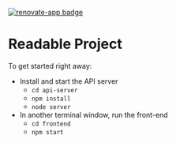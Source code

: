 [![renovate-app badge][renovate-badge]][renovate-app]

# Readable Project
To get started right away:

* Install and start the API server
	* `cd api-server`
	* `npm install`
	* `node server`
* In another terminal window, run the front-end
	* `cd frontend`
	* `npm start`

[renovate-badge]: https://img.shields.io/badge/renovate-app-blue.svg
[renovate-app]: https://renovateapp.com/
